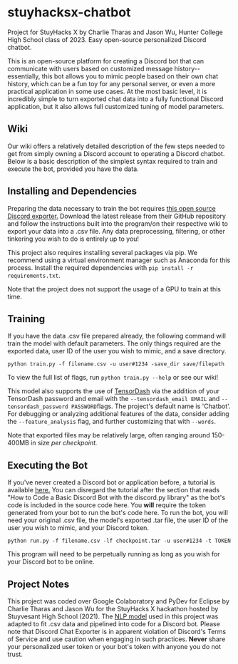 # stuyhacksx-chatbot
Project for StuyHacks X by Charlie Tharas and Jason Wu, Hunter College High School class of 2023. Easy open-source personalized Discord chatbot.

This is an open-source platform for creating a Discord bot that can communicate with users based on customized message history--essentially, this bot allows you to mimic people based on their own chat history, which can be a fun toy for any personal server, or even a more practical application in some use cases. At the most basic level, it is incredibly simple to turn exported chat data into a fully functional Discord application, but it also allows full customized tuning of model parameters. 

## Wiki
Our wiki offers a relatively detailed description of the few steps needed to get from simply owning a Discord account to operating a Discord chatbot. Below is a basic description of the simplest syntax required to train and execute the bot, provided you have the data.

## Installing and Dependencies
Preparing the data necessary to train the bot requires [this open source Discord exporter.](https://github.com/Tyrrrz/DiscordChatExporter) Download the latest release from their GitHub repository and follow the instructions built into the program/on their respective wiki to export your data into a .csv file. Any data preprocessing, filtering, or other tinkering you wish to do is entirely up to you!

This project also requires installing several packages via pip. We recommend using a virtual environment manager such as Anaconda for this process. Install the required dependencies with `pip install -r requirements.txt`.

Note that the project does not support the usage of a GPU to train at this time.

## Training
If you have the data .csv file prepared already,  the following command will train the model with default parameters. The only things required are the exported data, user ID of the user you wish to mimic, and a save directory.

    python train.py -f filename.csv -u user#1234 -save_dir save/filepath
To view the full list of flags, run `python train.py --help` or see our wiki!

This model also supports the use of [TensorDash](https://github.com/CleanPegasus/TensorDash) via the addition of your TensorDash password and email with the `--tensordash_email EMAIL` and `--tensordash_password PASSWORD`flags. The project's default name is 'Chatbot'. 
For debugging or analyzing additional features of the data, consider adding the `--feature_analysis` flag, and further customizing that with `--words`. 

Note that exported files may be relatively large, often ranging around 150-400MB in size *per checkpoint.*

## Executing the Bot
If you've never created a Discord bot or application before, a tutorial is available [here.](https://www.freecodecamp.org/news/create-a-discord-bot-with-python/) You can disregard the tutorial after the section that reads "How to Code a Basic Discord Bot with the discord.py library" as the bot's code is included in the source code here. You **will** require the token generated from your bot to run the bot's code here.
To run the bot, you will need your original .csv file, the model's exported .tar file, the user ID of the user you wish to mimic, and your Discord token.

    python run.py -f filename.csv -lf checkpoint.tar -u user#1234 -t TOKEN
This program will need to be perpetually running as long as you wish for your Discord bot to be online.

## Project Notes
This project was coded over Google Colaboratory and PyDev for Eclipse by Charlie Tharas and Jason Wu for the StuyHacks X hackathon hosted by Stuyvesant High School (2021). The [NLP model](https://medium.com/swlh/end-to-end-chatbot-using-sequence-to-sequence-architecture-e24d137f9c78) used in this project was adapted to fit .csv data and pipelined into code for a Discord bot. Please note that Discord Chat Exporter is in apparent violation of Discord's Terms of Service and use caution when engaging in such practices. **Never** share your personalized user token or your bot's token with anyone you do not trust.
